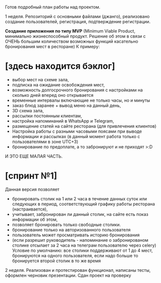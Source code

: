 Готов подробный план работы над проектом.

1 неделя. Репозиторий с основными файлами (джанго), 
реализовано создание пользователей, регистрация, подтверждение регистрации.

**Создание приложения по типу MVP** (Minimum Viable Product, минимально жизнеспособный продукт.
Решение об этом в связи с ОЧЕНЬ большим количеством возможных функций касательно бронирования мест в ресторане)
К примеру: 
# [здесь находится бэклог]
- выбор мест на схеме зала, 
- подписка на ожидание освобождения мест,
- возможность долгосрочного бронирования с настройками на сколько дней вперед оно открывается
- временные интервалы включающие не только часы, но и минуты
- заказ блюд заранее + вывод меню на данный день, 
- 3D схема зала, 
- рассылки постоянным клиентам, 
- настройка напоминаний в WhatsApp и Telegram,
- размещение статей на сайте ресторана (для привлечения клиентов)
- Настройка работы с разными часовыми поясами при выводе информации и рассылках (в данный момент работа только с пользователями в зоне UTC+3)
- бронирование по предоплате, а то забронируют и не приходят >:D

И ЭТО ЕЩЕ МАЛАЯ ЧАСТЬ.


# [спринт №1]
Данная версия позволяет 
- бронировать столик на 1 или 2 часа в течение данных суток или следующих
в период, соответствующий графику работы ресторана (настраивается), 
- учитывает, забронирован ли данный столик, на сайте есть показ информации об этом,
- позволяет бронировать только свободные столики.
- бронирование только на авторизованного пользователя
- пользователь может просматривать историю бронирования
- (если разрешит руководитель - напоминание о забронированом столике отсылает за 2 часа на телеграм пользователю через celery)
Условие по умолчанию: все столики поддерживают от 1 до 4 мест, 
бронируются на одного пользователя, 
если надо больше то бронируется второй столик в то же время


2 неделя. Реализован и протестирован функционал, написаны тесты, оформлен черновик презентации.
Сдан проект на проверку